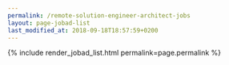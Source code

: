 ```yaml
---
permalink: /remote-solution-engineer-architect-jobs
layout: page-jobad-list
last_modified_at: 2018-09-18T18:57:59+0200
---
```

{% include render_jobad_list.html permalink=page.permalink %}
